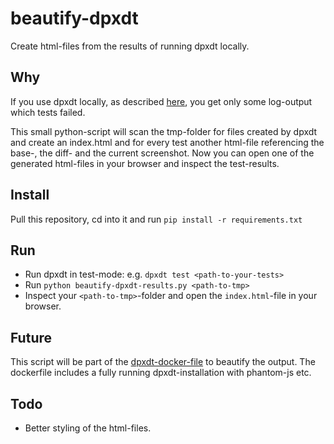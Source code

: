 # beautify-dpxdt
Create html-files from the results of running dpxdt locally.

## Why

If you use dpxdt locally, as described [here](https://github.com/bslatkin/dpxdt/wiki/Local-dpxdt), you get only some log-output which tests failed.

This small python-script will scan the tmp-folder for files created by dpxdt and create an index.html and for every test another html-file referencing the base-, the diff- and the current screenshot. Now you can open one of the generated html-files in your browser and inspect the test-results.

## Install

Pull this repository, cd into it and run `pip install -r requirements.txt`

## Run

* Run dpxdt in test-mode: e.g. `dpxdt test <path-to-your-tests>`
* Run `python beautify-dpxdt-results.py <path-to-tmp>`
* Inspect your `<path-to-tmp>`-folder and open the `index.html`-file in your browser.

## Future

This script will be part of the [dpxdt-docker-file](https://github.com/factorial-io/dpxdt-docker) to beautify the output. The dockerfile includes a fully running dpxdt-installation with phantom-js etc.

## Todo

* Better styling of the html-files.
